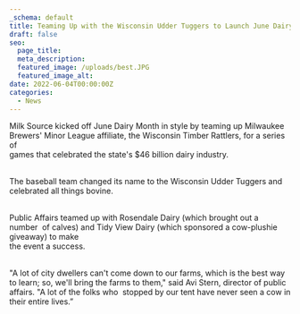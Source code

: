```yaml
---
_schema: default
title: Teaming Up with the Wisconsin Udder Tuggers to Launch June Dairy Month '22
draft: false
seo:
  page_title:
  meta_description:
  featured_image: /uploads/best.JPG
  featured_image_alt:
date: 2022-06-04T00:00:00Z
categories:
  - News
---
```

Milk Source kicked off June Dairy Month in style by teaming up Milwaukee&nbsp;<br>Brewers' Minor League affiliate, the Wisconsin Timber Rattlers, for a series of<br>games that celebrated the state's $46 billion dairy industry.

<br>The baseball team changed its name to the Wisconsin Udder Tuggers and&nbsp;<br>celebrated all things bovine.&nbsp;

<br>Public Affairs teamed up with Rosendale Dairy (which brought out a number&nbsp; of calves) and Tidy View Dairy (which sponsored a cow-plushie giveaway) to make<br>the event a success.&nbsp;

<br>"A lot of city dwellers can't come down to our farms, which is the best way to learn; so, we'll bring the farms to them," said Avi Stern, director of public affairs. "A lot of the folks who&nbsp; stopped by our tent have never seen a cow in their entire lives.”<br>